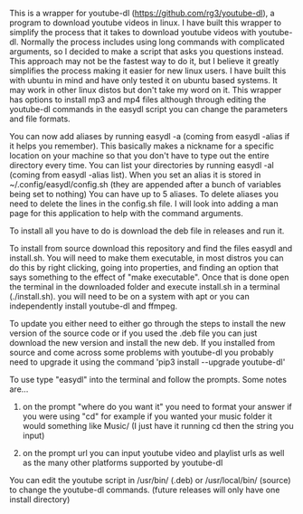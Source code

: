This is a wrapper for youtube-dl (https://github.com/rg3/youtube-dl), a program to download youtube videos in linux. I have built this wrapper to simplify the process that it takes to download youtube videos with youtube-dl. Normally the process includes using long commands with complicated arguments, so I decided to make a script that asks you questions instead. This approach may not be the fastest way to do it, but I believe it greatly simplifies the process making it easier for new linux users. I have built this with ubuntu in mind and have only tested it on ubuntu based systems. It may work in other linux distos but don't take my word on it. This wrapper has options to install mp3 and mp4 files although through editing the youtube-dl commands in the easydl script you can change the parameters and file formats.

You can now add aliases by running easydl -a (coming from easydl -alias if it helps you remember). This basically makes a nickname for a specific location on your machine so that you don't have to type out the entire directory every time. You can list your directories by running easydl -al (coming from easydl -alias list). When you set an alias it is stored in ~/.config/easydl/config.sh (they are appended after a bunch of variables being set to nothing) You can have up to 5 aliases. To delete aliases you need to delete the lines in the config.sh file. I will look into adding a man page for this application to help with the command arguments.

To install all you have to do is download the deb file in releases and run it.

To install from source download this repository and find the files easydl and install.sh. You will need to make them executable, in most distros you can do this by right clicking, going into properties, and finding an option that says something to the effect of "make executable". Once that is done open the terminal in the downloaded folder and execute install.sh in a terminal (./install.sh).
you will need to be on a system with apt or you can independently install youtube-dl and ffmpeg.

To update you either need to either go through the steps to install the new version of the source code or if you used the .deb file you can just download the new version and install the new deb. If you installed from source and come across some problems with youtube-dl you probably need to upgrade it using the command 'pip3 install --upgrade youtube-dl'

To use type "easydl" into the terminal and follow the prompts. Some notes are...
  1. on the prompt "where do you want it" you need to format your answer if you were using "cd" for example if you wanted your       music folder it would something like Music/ (I just have it running cd then the string you input)
  
  2. on the prompt url you can input youtube video and playlist urls as well as the many other platforms supported by youtube-dl
  
You can edit the youtube script in /usr/bin/ (.deb) or /usr/local/bin/ (source) to change the youtube-dl commands. (future releases will only have one install directory)
